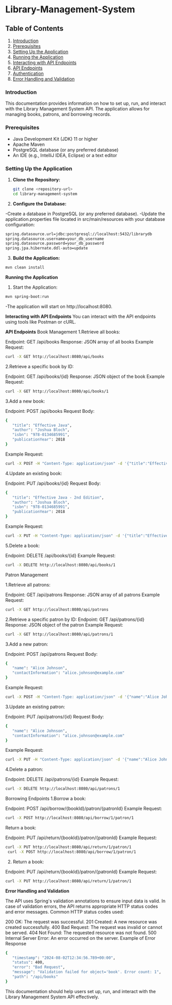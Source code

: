 # Library-Management-System

## Table of Contents
1. [Introduction](#introduction)
2. [Prerequisites](#prerequisites)
3. [Setting Up the Application](#setting-up-the-application)
4. [Running the Application](#running-the-application)
5. [Interacting with API Endpoints](#interacting-with-api-endpoints)
6. [API Endpoints](#api-endpoints)
7. [Authentication](#authentication)
8. [Error Handling and Validation](#error-handling-and-validation)

### Introduction
This documentation provides information on how to set up, run, and interact with the Library Management System API. The application allows for managing books, patrons, and borrowing records.

### Prerequisites
- Java Development Kit (JDK) 11 or higher
- Apache Maven
- PostgreSQL database (or any preferred database)
- An IDE (e.g., IntelliJ IDEA, Eclipse) or a text editor

### Setting Up the Application

1. **Clone the Repository:**
   ```bash
   git clone <repository-url>
   cd library-management-system

2. **Configure the Database:**

-Create a database in PostgreSQL (or any preferred database).
-Update the application.properties file located in src/main/resources with your database configuration:
 ```bash
spring.datasource.url=jdbc:postgresql://localhost:5432/librarydb
spring.datasource.username=your_db_username
spring.datasource.password=your_db_password
spring.jpa.hibernate.ddl-auto=update

```
3. **Build the Application:**
 ```bash
mvn clean install
```
**Running the Application**

1. Start the Application:
 ```bash
mvn spring-boot:run
```
-The application will start on http://localhost:8080.

**Interacting with API Endpoints**
You can interact with the API endpoints using tools like Postman or cURL.

**API Endpoints**
Book Management
1.Retrieve all books:

  Endpoint: GET /api/books
  Response: JSON array of all books
  Example Request:
   ```bash
  curl -X GET http://localhost:8080/api/books
  ```
2.Retrieve a specific book by ID:

  Endpoint: GET /api/books/{id}
  Response: JSON object of the book
  Example Request:
   ```bash
  curl -X GET http://localhost:8080/api/books/1
  ```
3.Add a new book:

  Endpoint: POST /api/books
  Request Body:
   ```bash
  {
      "title": "Effective Java",
      "author": "Joshua Bloch",
      "isbn": "978-0134685991",
      "publicationYear": 2018
  }
```
  Example Request:
   ```bash
  curl -X POST -H "Content-Type: application/json" -d '{"title":"Effective     Java","author":"Joshua Bloch","isbn":"978-0134685991","publicationYear":2018}' http://localhost:8080/api/books
  ```
4.Update an existing book:

  Endpoint: PUT /api/books/{id}
  Request Body:
   ```bash
  {
      "title": "Effective Java - 2nd Edition",
      "author": "Joshua Bloch",
      "isbn": "978-0134685991",
      "publicationYear": 2018
  }
```
  Example Request:
   ```bash
  curl -X PUT -H "Content-Type: application/json" -d '{"title":"Effective Java - 2nd Edition","author":"Joshua Bloch","isbn":"978-0134685991","publicationYear":2018}' http://localhost:8080/api/books/1
  ```
5.Delete a book:

  Endpoint: DELETE /api/books/{id}
  Example Request:
   ```bash
  curl -X DELETE http://localhost:8080/api/books/1
  ```
Patron Management

1.Retrieve all patrons:

  Endpoint: GET /api/patrons
  Response: JSON array of all patrons
  Example Request:
   ```bash
  curl -X GET http://localhost:8080/api/patrons
```
2.Retrieve a specific patron by ID:
  Endpoint: GET /api/patrons/{id}
  Response: JSON object of the patron
  Example Request:
   ```bash
  curl -X GET http://localhost:8080/api/patrons/1
  ```
3.Add a new patron:

Endpoint: POST /api/patrons
  Request Body:
   ```bash
  {
      "name": "Alice Johnson",
      "contactInformation": "alice.johnson@example.com"
  }
```
  Example Request:
   ```bash
  curl -X POST -H "Content-Type: application/json" -d '{"name":"Alice Johnson","contactInformation":"alice.johnson@example.com"}' http://localhost:8080/api/patrons
  ```
3.Update an existing patron:

  Endpoint: PUT /api/patrons/{id}
  Request Body:
   ```bash
  {
      "name": "Alice Johnson",
      "contactInformation": "alice.johnson@example.com"
  }
```
  Example Request:
   ```bash
  curl -X PUT -H "Content-Type: application/json" -d '{"name":"Alice Johnson","contactInformation":"alice.johnson@example.com"}' http://localhost:8080/api/patrons/1
```
4.Delete a patron:

  Endpoint: DELETE /api/patrons/{id}
  Example Request:
   ```bash
  curl -X DELETE http://localhost:8080/api/patrons/1
```
Borrowing Endpoints
1.Borrow a book:

  Endpoint: POST /api/borrow/{bookId}/patron/{patronId}
  Example Request:
   ```bash
  curl -X POST http://localhost:8080/api/borrow/1/patron/1
```
Return a book:

Endpoint: PUT /api/return/{bookId}/patron/{patronId}
Example Request:
 ```bash
curl -X PUT http://localhost:8080/api/return/1/patron/1
  curl -X POST http://localhost:8080/api/borrow/1/patron/1
 ```
2. Return a book:

  Endpoint: PUT /api/return/{bookId}/patron/{patronId}
  Example Request:
   ```bash
  curl -X PUT http://localhost:8080/api/return/1/patron/1
```
**Error Handling and Validation**

The API uses Spring's validation annotations to ensure input data is valid. In case of validation errors, the API returns appropriate HTTP status codes and error messages. Common HTTP status codes used:

200 OK: The request was successful.
201 Created: A new resource was created successfully.
400 Bad Request: The request was invalid or cannot be served.
404 Not Found: The requested resource was not found.
500 Internal Server Error: An error occurred on the server.
Example of Error Response
 ```bash
{
    "timestamp": "2024-08-02T12:34:56.789+00:00",
    "status": 400,
    "error": "Bad Request",
    "message": "Validation failed for object='book'. Error count: 1",
    "path": "/api/books"
}
```
This documentation should help users set up, run, and interact with the Library Management System API effectively.
